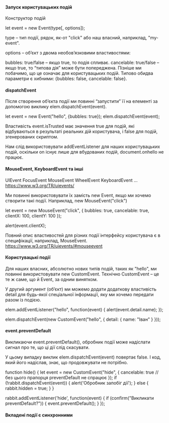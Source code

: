 #### Запуск користувацьких подій
Конструктор подій

let event = new Event(type[, options]);

type – тип події, рядок, як-от "click" або наш власний, наприклад, "my-event".

options – об’єкт з двома необов’язковими властивостями:

bubbles: true/false – якщо true, то подія спливає.
cancelable: true/false – якщо true, то “типова дія” може бути попереджена. Пізніше ми побачимо, що це означає для користувацьких подій.
Типово обидва параметри є хибними: {bubbles: false, cancelable: false}.

#### dispatchEvent

Після створення об’єкта події ми повинні “запустити” її на елементі за допомогою виклику elem.dispatchEvent(event).

let event = new Event("hello", {bubbles: true});
  elem.dispatchEvent(event);

Властивість event.isTrusted має значення true для подій, які відбуваються в результаті реальних дій користувача, і false для подій, згенерованих скриптом.

Нам слід використовувати addEventListener для наших користувацьких подій, оскільки on<event> існує лише для вбудованих подій, document.onhello не працює.

#### MouseEvent, KeyboardEvent та інші

UIEvent
FocusEvent
MouseEvent
WheelEvent
KeyboardEvent
… https://www.w3.org/TR/uievents/

Ми повинні використовувати їх замість new Event, якщо ми хочемо створити такі події. Наприклад, new MouseEvent("click")

let event = new MouseEvent("click", {
  bubbles: true,
  cancelable: true,
  clientX: 100,
  clientY: 100
});

alert(event.clientX);


Повний опис властивостей для різних події інтерфейсу користувача є в специфікації, наприклад, MouseEvent. https://www.w3.org/TR/uievents/#mouseevent

#### Користувацькі події

Для наших власних, абсолютно нових типів подій, таких як "hello", ми повинні використовувати new CustomEvent. Технічно CustomEvent – це те ж саме, що й Event, за одним винятком.

У другий аргумент (об’єкт) ми можемо додати додаткову властивість detail для будь-якої спеціальної інформації, яку ми хочемо передати разом із подією.

elem.addEventListener("hello", function(event) {
    alert(event.detail.name);
  });

  elem.dispatchEvent(new CustomEvent("hello", {
    detail: { name: "Іван" }
  }));

#### event.preventDefault
Викликаючи event.preventDefault(), обробник події може надіслати сигнал про те, що ці дії слід скасувати.

У цьому випадку виклик elem.dispatchEvent(event) повертає false. І код, який його надіслав, знає, що продовжувати не потрібно.

function hide() {
    let event = new CustomEvent("hide", {
      cancelable: true // без цього прапорця preventDefault не спрацює
    });
    if (!rabbit.dispatchEvent(event)) {
      alert('Обробник запобіг дії');
    } else {
      rabbit.hidden = true;
    }
  }

  rabbit.addEventListener('hide', function(event) {
    if (confirm("Викликати preventDefault?")) {
      event.preventDefault();
    }
  });

#### Вкладені події є синхронними

